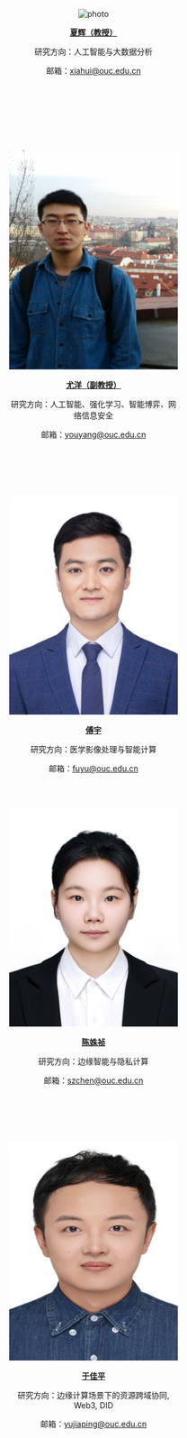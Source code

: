 
<div class="profile-row">

<div class="profile-card" markdown="1"><!-- 下面空一行 -->
    
  ![photo](../images/xiahui.jpg)

  [**夏辉（教授）**](_pages/teacher/xiahui)

  研究方向：人工智能与大数据分析

  邮箱：xiahui@ouc.edu.cn
</div>

<div class="profile-card" markdown="1">

  
</div>

</div>


<div class="profile-row">

<div class="profile-card" markdown="1">

  ![photo](images/youyang.png)

  [**尤洋（副教授）**](_pages/teacher/youyang)

  研究方向：人工智能、强化学习、智能博弈、网络信息安全

  邮箱：youyang@ouc.edu.cn
  
</div>

<div class="profile-card" markdown="1"><!-- 下面空一行 -->
    
  ![photo](images/fuyu.png)

  [**傅宇**](_pages/teacher/fuyu)

  研究方向：医学影像处理与智能计算

  邮箱：fuyu@ouc.edu.cn
</div>

  
</div>

<div class="profile-row">

<div class="profile-card" markdown="1"><!-- 下面空一行 -->
    
  ![photo](images/chenshuzhen.jpg)

  [**陈姝祯**](_pages/teacher/chenshuzhen)

  研究方向：边缘智能与隐私计算

  邮箱：szchen@ouc.edu.cn
</div>

<div class="profile-card" markdown="1">
  
  ![photo](images/yujiaping.jpg)

  [**于佳平**](_pages/teacher/yujiaping)

  研究方向：边缘计算场景下的资源跨域协同, Web3, DID

  邮箱：yujiaping@ouc.edu.cn
  
</div>

</div>






<style>
  .profile-row {
    display: flex;
    gap: 40px;
    flex-wrap: wrap;
    justify-content: center;
    align-items: flex-start;
  }
  .profile-card {
    flex: 1;
    min-width: 220px;
    max-width: 300px;
    text-align: center;
    padding: 16px;

  }
</style>
